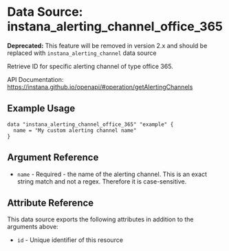 # Data Source: instana_alerting_channel_office_365

**Deprecated:** This feature will be removed in version 2.x and should be replaced with `instana_alerting_channel` data
source

Retrieve ID for specific alerting channel of type office 365.

API Documentation: <https://instana.github.io/openapi/#operation/getAlertingChannels>

## Example Usage

```hcl
data "instana_alerting_channel_office_365" "example" {
  name = "My custom alerting channel name"
}
```

## Argument Reference

* `name` - Required - the name of the alerting channel. This is an exact string match and not a regex. Therefore it is
  case-sensitive.

## Attribute Reference

This data source exports the following attributes in addition to the arguments above:

* `id` - Unique identifier of this resource